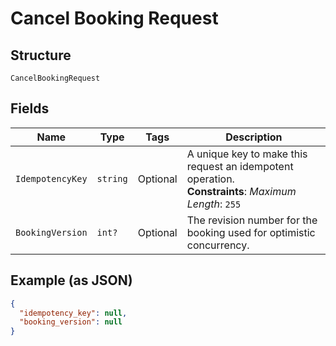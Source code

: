 
# Cancel Booking Request

## Structure

`CancelBookingRequest`

## Fields

| Name | Type | Tags | Description |
|  --- | --- | --- | --- |
| `IdempotencyKey` | `string` | Optional | A unique key to make this request an idempotent operation.<br>**Constraints**: *Maximum Length*: `255` |
| `BookingVersion` | `int?` | Optional | The revision number for the booking used for optimistic concurrency. |

## Example (as JSON)

```json
{
  "idempotency_key": null,
  "booking_version": null
}
```

